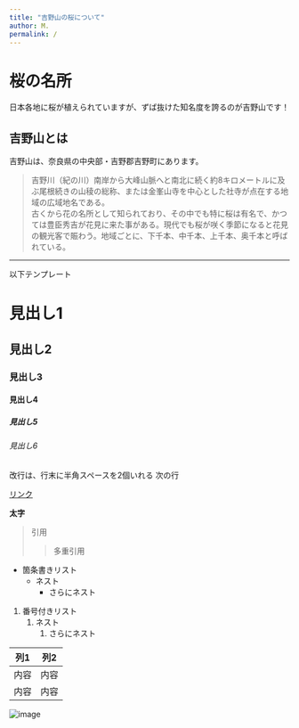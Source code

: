 ```yaml
---
title: "吉野山の桜について"
author: M.
permalink: /
---
```

# 桜の名所
日本各地に桜が植えられていますが、ずば抜けた知名度を誇るのが吉野山です！

## 吉野山とは
吉野山は、奈良県の中央部・吉野郡吉野町にあります。

>吉野川（紀の川）南岸から大峰山脈へと南北に続く約8キロメートルに及ぶ尾根続きの山稜の総称、または金峯山寺を中心とした社寺が点在する地域の広域地名である。  
>古くから花の名所として知られており、その中でも特に桜は有名で、かつては豊臣秀吉が花見に来た事がある。現代でも桜が咲く季節になると花見の観光客で賑わう。地域ごとに、下千本、中千本、上千本、奥千本と呼ばれている。


---

以下テンプレート

# 見出し1
## 見出し2
### 見出し3
#### 見出し4
##### 見出し5
###### 見出し6

改行は、行末に半角スペースを2個いれる
次の行

[リンク](https://www.google.co.jp/)

**太字**

> 引用
>> 多重引用


- 箇条書きリスト
  - ネスト
    - さらにネスト


1. 番号付きリスト
   1. ネスト
      1. さらにネスト


| 列1  | 列2  |
|-----|-----|
| 内容  | 内容  |
| 内容  | 内容  |

![image](/GHPages_WebSite/assets/images/logo-150.png)
